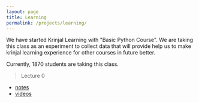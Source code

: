 ```yaml
---
layout: page
title: Learning
permalink: /projects/learning/
---
```


We have started Krinjal Learning with "Basic Python Course".
We are taking this class as an experiment to collect data that will provide help
us to make krinjal learning experience for other courses in future better.

Currently, 1870 students are taking this class.

> Lecture 0

- [notes](https://docs.google.com/document/d/1cl2eZxwt1Qq1H5EnwEktildJOD1iQf7dSRx8CqTEaXo/)
- [videos](https://www.youtube.com/playlist?list=PL95pR5v6EAf9UzqZgMu95gkYq8UdqYueV)
